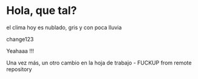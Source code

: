 # Hola, que tal? 

el clima hoy es nublado, gris y con poca lluvia 

change123

Yeahaaa !!!

Una vez más, un otro cambio en la hoja de trabajo - FUCKUP from remote repository 
